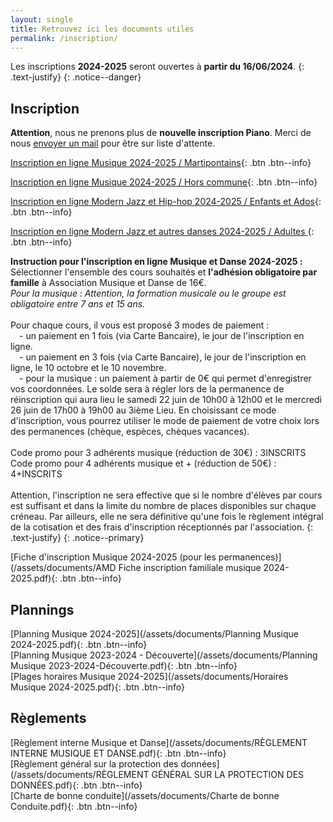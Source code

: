 ```yaml
---
layout: single
title: Retrouvez ici les documents utiles
permalink: /inscription/
---
```


Les inscriptions **2024-2025** seront ouvertes à **partir du 16/06/2024**.
{: .text-justify}
{: .notice--danger}

## Inscription

**Attention**, nous ne prenons plus de **nouvelle inscription Piano**. Merci de nous [envoyer un mail](mailto:musiquepsm@gmail.com) pour être sur liste d'attente. 


[Inscription en ligne Musique 2024-2025 / Martipontains](https://www.helloasso.com/associations/association-musique-et-danse-de-pont-saint-martin/adhesions/musique20242025-amd-pont-saint-martin){: .btn .btn--info}

[Inscription en ligne Musique 2024-2025 / Hors commune](https://www.helloasso.com/associations/association-musique-et-danse-de-pont-saint-martin/adhesions/inscription-musique-2024-2025-or-commune){: .btn .btn--info}

[Inscription en ligne Modern Jazz et Hip-hop 2024-2025 / Enfants et Ados](https://www.helloasso.com/associations/association-musique-et-danse-de-pont-saint-martin/adhesions/danse-2024-2025-amd-pont-saint-martin-1){: .btn .btn--info}

[Inscription en ligne Modern Jazz et autres danses 2024-2025 / Adultes ](https://www.helloasso.com/associations/association-musique-et-danse-de-pont-saint-martin/adhesions/danse-adultes-amd-pont-saint-martin-2){: .btn .btn--info}

**Instruction pour l'inscription en ligne Musique et Danse 2024-2025 :**
\
Sélectionner l'ensemble des cours souhaités et **l'adhésion obligatoire par famille** à Association Musique et Danse de 16€.
\
*Pour la musique : Attention, la formation musicale ou le groupe est obligatoire entre 7 ans et 15 ans.*
\
\
Pour chaque cours, il vous est proposé 3 modes de paiement :
\
&emsp;- un paiement en 1 fois (via Carte Bancaire), le jour de l'inscription en ligne.
\
&emsp;- un paiement en 3 fois (via Carte Bancaire), le jour de l'inscription en ligne, le 10 octobre et le 10 novembre.
\
&emsp;- pour la musique : un paiement à partir de 0€ qui permet d'enregistrer vos coordonnées. Le solde sera à régler lors de la permanence de réinscription qui aura lieu le samedi 22 juin de 10h00 à 12h00 et le mercredi 26 juin de 17h00 à 19h00 au 3ième Lieu. En choisissant ce mode d'inscription, vous pourrez utiliser le mode de paiement de votre choix lors des permanences (chèque, espèces, chèques vacances).
\
\
Code promo pour 3 adhérents musique (réduction de 30€) : 3INSCRITS
Code promo pour 4 adhérents musique et + (réduction de 50€) : 4+INSCRITS
\
\
Attention, l'inscription ne sera effective que si le nombre d'élèves par cours est suffisant et dans la limite du nombre de places disponibles sur chaque créneau. Par ailleurs, elle ne sera définitive qu'une fois le règlement intégral de la cotisation et des frais d'inscription réceptionnés par l'association.
{: .text-justify}
{: .notice--primary}

[Fiche d'inscription Musique 2024-2025 (pour les permanences)](/assets/documents/AMD Fiche inscription familiale musique 2024-2025.pdf){: .btn .btn--info}

## Plannings

[Planning Musique 2024-2025](/assets/documents/Planning Musique 2024-2025.pdf){: .btn .btn--info}
\
[Planning Musique 2023-2024 - Découverte](/assets/documents/Planning Musique 2023-2024-Découverte.pdf){: .btn .btn--info}
\
[Plages horaires Musique 2024-2025](/assets/documents/Horaires Musique 2024-2025.pdf){: .btn .btn--info}

## Règlements

[Règlement interne Musique et Danse](/assets/documents/RÈGLEMENT INTERNE MUSIQUE ET DANSE.pdf){: .btn .btn--info}
\
[Règlement général sur la protection des données](/assets/documents/RÈGLEMENT GÉNÉRAL SUR LA PROTECTION DES DONNÉES.pdf){: .btn .btn--info}
\
[Charte de bonne conduite](/assets/documents/Charte de bonne Conduite.pdf){: .btn .btn--info}